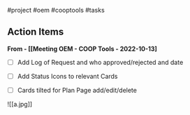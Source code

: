 #project #oem #cooptools #tasks

## Action Items
**From - [[Meeting OEM - COOP Tools - 2022-10-13]**
- [ ] Add Log of Request and who approved/rejected and date
- [ ] Add Status Icons to relevant Cards 
- [ ] Cards tilted for Plan Page add/edit/delete


![[a.jpg]]